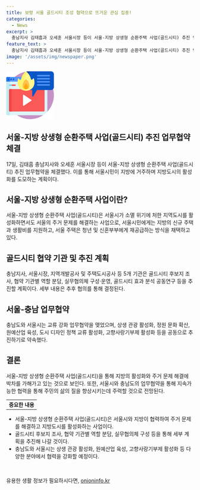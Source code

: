 ```yaml
---
title: 보령 서울 골드시티 조성 협약으로 뜨거운 관심 집중!
categories:
  - News
excerpt: >
  충남지사 김태흠과 오세훈 서울시장 등이 서울-지방 상생형 순환주택 사업(골드시티) 추진 업무협약을 체결했다. 이 사업은 서울시민에게 지방의 주택과 생활비를 제공하고, 서울 주택은 청년과 신혼부부에게 재공급하는 것을 목표로 한다. 또한, 충남과 서울시는 교류와 협력을 강화하여 상생 관광 활성화, 원예산업 육성, 도시 디자인 정책 교류 등의 협력 분야를 발전시키기로 합의했다.
feature_text: >
  충남지사 김태흠과 오세훈 서울시장 등이 서울-지방 상생형 순환주택 사업(골드시티) 추진 업무협약을 체결했다. 이 사업은 서울시민에게 지방의 주택과 생활비를 제공하고, 서울 주택은 청년과 신혼부부에게 재공급하는 것을 목표로 한다. 또한, 충남과 서울시는 교류와 협력을 강화하여 상생 관광 활성화, 원예산업 육성, 도시 디자인 정책 교류 등의 협력 분야를 발전시키기로 합의했다.
image: '/assets/img/newspaper.png'
---
```


<p><img src="/assets/img/news.png" alt="rentncar 속보" /></p>

<h2 data-ke-size="size26">서울-지방 상생형 순환주택 사업(골드시티) 추진 업무협약 체결</h2>

<p data-ke-size="size16">17일, 김태흠 충남지사와 오세훈 서울시장 등이 서울-지방 상생형 순환주택 사업(골드시티) 추진 업무협약을 체결했다. 이를 통해 서울시민이 지방에 거주하며 지방도시의 활성화를 도모하는 계획이다.</p>

<h2 data-ke-size="size26">서울-지방 상생형 순환주택 사업이란?</h2>

<p data-ke-size="size16">서울-지방 상생형 순환주택 사업(골드시티)은 서울시가 소멸 위기에 처한 지역도시를 활성화하면서도 서울의 주거 문제를 해결하는 사업으로, 서울시민에게는 지방의 신규 주택과 생활비를 지원하고, 서울 주택은 청년 및 신혼부부에게 재공급하는 방식을 채택하고 있다.</p>

<h2 data-ke-size="size26">골드시티 협약 기관 및 추진 계획</h2>

<p data-ke-size="size16">충남지사, 서울시장, 지역개발공사 및 주택도시공사 등 5개 기관은 골드시티 후보지 조사, 협약 기관별 역할 분담, 실무협의체 구성·운영, 골드시티 효과 분석 공동연구 등을 추진할 계획이다. 세부 내용은 추후 협의를 통해 결정된다.</p>

<h2 data-ke-size="size26">서울-충남 업무협약</h2>

<p data-ke-size="size16">충남도와 서울시는 교류 강화 업무협약을 맺었으며, 상생 관광 활성화, 정원 문화 확산, 원예산업 육성, 도시 디자인 정책 교류 활성화, 고향사랑기부제 활성화 등을 공동으로 추진하기로 약속했다.</p>

<h2 data-ke-size="size26">결론</h2>

<p data-ke-size="size16">서울-지방 상생형 순환주택 사업(골드시티)을 통해 지방의 활성화와 주거 문제 해결에 박차를 가해가고 있는 것으로 보인다. 또한, 서울시와 충남도의 업무협약을 통해 지속가능한 협력을 통해 주민의 삶의 질을 향상시키는데 주력할 것으로 전망된다.</p>

<table>
    <tbody>
        <tr>
            <td style="text-align: center; height: 17px;"><b>중요한 내용</b></td>
        </tr>
    </tbody>
</table>

<ul>
    <li>서울-지방 상생형 순환주택 사업(골드시티)은 서울시와 지방이 협력하여 주거 문제를 해결하고 지방도시를 활성화하는 사업이다.</li>
    <li>골드시티 후보지 조사, 협약 기관별 역할 분담, 실무협의체 구성 등을 통해 세부 계획을 추진해 나갈 것이다.</li>
    <li>충남도와 서울시는 상생 관광 활성화, 원예산업 육성, 고향사랑기부제 활성화 등 다양한 분야에서 협력을 강화할 예정이다.</li>
</ul>

<p data-ke-size="size16">&nbsp;</p>
유용한 생활 정보가 필요하시다면, <a href="https://onioninfo.kr" rel="dofollow">onioninfo.kr</a>


